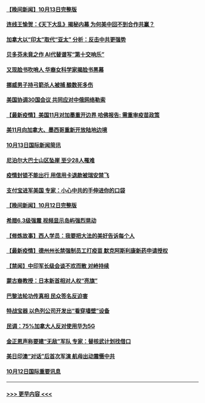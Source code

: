 #### [【晚间新闻】10月13日完整版](../pages/prog202/a103242281.md?t=10140850) 
#### [连线王愉贺：《天下大乱》揭秘内幕 为何美中回不到合作共赢？](../pages/prog202/a103241396.md?t=10140850) 
#### [加拿大以“印太”取代“亚太” 分析：反击中共更强势](../pages/prog202/a103242127.md?t=10140850) 
#### [贝多芬未竟之作 AI代替谱写“第十交响乐”](../pages/prog202/a103242180.md?t=10140850) 
#### [又现脸书吹哨人 华裔女科学家揭脸书黑幕](../pages/prog202/a103242154.md?t=10140850) 
#### [挪威男子持弓箭杀人被捕 酿数死多伤](../pages/prog202/a103242138.md?t=10140850) 
#### [美国协调30国会议 共同应对中俄网络勒索](../pages/prog202/a103242071.md?t=10140850) 
#### [【最新疫情】美国11月对加墨重开边界 哈佛报告: 需重审疫苗政策](../pages/prog202/a103241956.md?t=10140850) 
#### [美11月向加拿大、墨西哥重新开放陆地边境](../pages/prog202/a103241845.md?t=10140850) 
#### [10月13日国际新闻简讯](../pages/prog202/a103241680.md?t=10140850) 
#### [尼泊尔大巴士山区坠崖 至少28人罹难](../pages/prog202/a103241597.md?t=10140850) 
#### [疫情封锁不能出行 用信用卡退款被瑞安禁飞](../pages/prog202/a103241245.md?t=10140850) 
#### [支付宝进军美国 专家：小心中共的手伸进你的口袋](../pages/prog202/a103241513.md?t=10140850) 
#### [【晚间新闻】10月12日完整版](../pages/prog202/a103241501.md?t=10140850) 
#### [希腊6.3级强震 视频显示岛屿强烈晃动](../pages/prog202/a103241412.md?t=10140850) 
#### [【修炼故事】西人学员：我要把大法的美好告诉每个人](../pages/prog202/a103241196.md?t=10140850) 
#### [【最新疫情】德州州长禁强制员工打疫苗 默克阿斯利康新药申请授权](../pages/prog202/a103241032.md?t=10140850) 
#### [【禁闻】中印军长级会谈不欢而散 对峙持续](../pages/prog202/a103240976.md?t=10140850) 
#### [蒙古裔教授：日本新首相对人权“亮旗”](../pages/prog202/a103240925.md?t=10140850) 
#### [巴黎法轮功传真相 民众签名反迫害](../pages/prog202/a103240817.md?t=10140850) 
#### [特战宝器 以色列公司开发出“看穿墙壁”设备](../pages/prog202/a103240851.md?t=10140850) 
#### [民调：75%加拿大人反对使用华为5G](../pages/prog202/a103240856.md?t=10140850) 
#### [金正恩声称要建“无敌”军队 专家：替核武计划找借口](../pages/prog202/a103240861.md?t=10140850) 
#### [美日印澳“对话”后首次军演 航母出动震慑中共](../pages/prog202/a103240757.md?t=10140850) 
#### [10月12日国际重要讯息](../pages/prog202/a103240722.md?t=10140850) 

----
#### [ >>> 更早内容 <<< ](../indexes/prog202-earlier.md)
